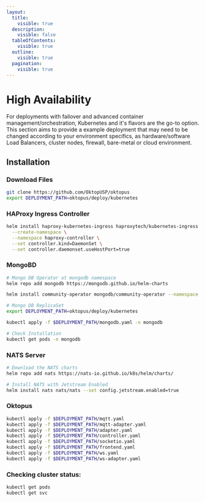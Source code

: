 ```yaml
---
layout:
  title:
    visible: true
  description:
    visible: false
  tableOfContents:
    visible: true
  outline:
    visible: true
  pagination:
    visible: true
---
```


# High Availability

For deployments with failover and advanced container management/orchestration, Kubernetes and it's flavors are the go-to option. This section aims to provide a example deployment that may need to be changed according to your environment specifics, as hardware/software Load Balancers, cluster nodes,  firewall, bare-metal or cloud environment.

## Installation

### Download Files

```bash
git clone https://github.com/OktopUSP/oktopus
export DEPLOYMENT_PATH=oktopus/deploy/kubernetes
```

### HAProxy Ingress Controller

```bash
helm install haproxy-kubernetes-ingress haproxytech/kubernetes-ingress \
  --create-namespace \
  --namespace haproxy-controller \
  --set controller.kind=DaemonSet \
  --set controller.daemonset.useHostPort=true
```

### MongoBD

```bash
# Mongo DB Operator at mongodb namespace
helm repo add mongodb https://mongodb.github.io/helm-charts

helm install community-operator mongodb/community-operator --namespace mongodb --create-namespace

# Mongo DB ReplicaSet
export DEPLOYMENT_PATH=oktopus/deploy/kubernetes

kubectl apply -f $DEPLOYMENT_PATH/mongodb.yaml -n mongodb

# Check Installation
kubectl get pods -n mongodb
```

### NATS Server

```bash
# Download the NATS charts
helm repo add nats https://nats-io.github.io/k8s/helm/charts/

# Install NATS with Jetstream Enabled
helm install nats nats/nats --set config.jetstream.enabled=true
```

### Oktopus

```bash
kubectl apply -f $DEPLOYMENT_PATH/mqtt.yaml
kubectl apply -f $DEPLOYMENT_PATH/mqtt-adapter.yaml
kubectl apply -f $DEPLOYMENT_PATH/adapter.yaml
kubectl apply -f $DEPLOYMENT_PATH/controller.yaml
kubectl apply -f $DEPLOYMENT_PATH/socketio.yaml
kubectl apply -f $DEPLOYMENT_PATH/frontend.yaml
kubectl apply -f $DEPLOYMENT_PATH/ws.yaml
kubectl apply -f $DEPLOYMENT_PATH/ws-adapter.yaml
```

### Checking cluster status:

```bash
kubectl get pods
kubectl get svc
```
